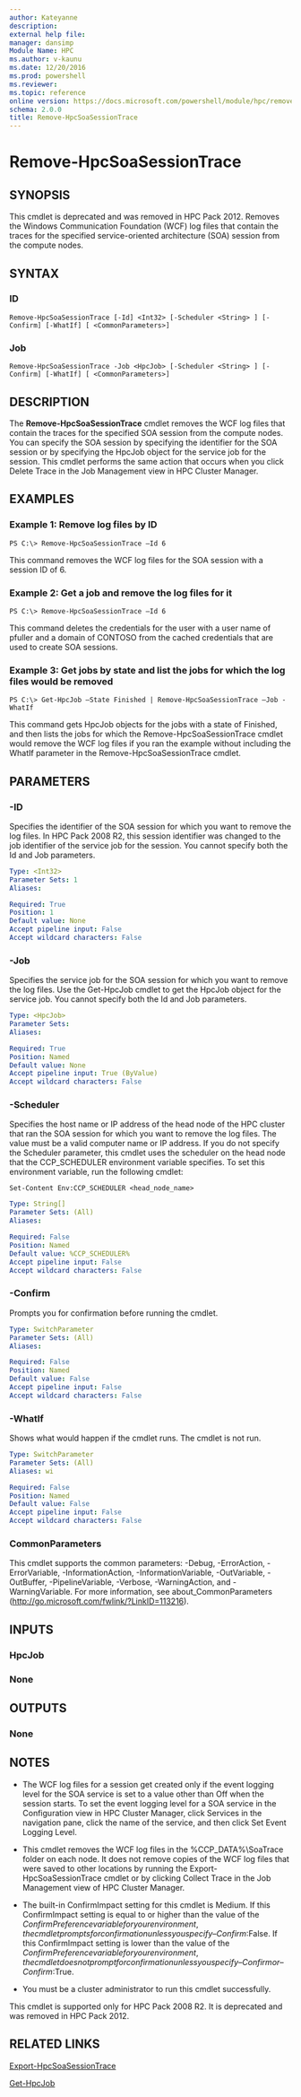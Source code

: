 ```yaml
---
author: Kateyanne
description: 
external help file: 
manager: dansimp
Module Name: HPC
ms.author: v-kaunu
ms.date: 12/20/2016
ms.prod: powershell
ms.reviewer: 
ms.topic: reference
online version: https://docs.microsoft.com/powershell/module/hpc/remove-hpcsoasessiontrace?view=windowsserver2012r2-ps&wt.mc_id=ps-gethelp
schema: 2.0.0
title: Remove-HpcSoaSessionTrace
---
```


# Remove-HpcSoaSessionTrace

## SYNOPSIS
This cmdlet is deprecated and was removed in HPC Pack 2012. Removes the Windows Communication Foundation (WCF) log files that contain the traces for the specified service-oriented architecture (SOA) session from the compute nodes.

## SYNTAX

### ID
```
Remove-HpcSoaSessionTrace [-Id] <Int32> [-Scheduler <String> ] [-Confirm] [-WhatIf] [ <CommonParameters>]
```

### Job
```
Remove-HpcSoaSessionTrace -Job <HpcJob> [-Scheduler <String> ] [-Confirm] [-WhatIf] [ <CommonParameters>]
```

## DESCRIPTION
The **Remove-HpcSoaSessionTrace** cmdlet removes the WCF log files that contain the traces for the specified SOA session from the compute nodes. You can specify the SOA session by specifying the identifier for the SOA session or by specifying the HpcJob object for the service job for the session. This cmdlet performs the same action that occurs when you click Delete Trace in the Job Management view in HPC Cluster Manager.

## EXAMPLES

### Example 1: Remove log files by ID
```
PS C:\> Remove-HpcSoaSessionTrace –Id 6
```
This command removes the WCF log files for the SOA session with a session ID of 6.

### Example 2: Get a job and remove the log files for it

```
PS C:\> Remove-HpcSoaSessionTrace –Id 6
```

This command deletes the credentials for the user with a user name of pfuller and a domain of CONTOSO from the cached credentials that are used to create SOA sessions.

### Example 3: Get jobs by state and list the jobs for which the log files would be removed

```
PS C:\> Get-HpcJob –State Finished | Remove-HpcSoaSessionTrace –Job -WhatIf
```
This command gets HpcJob objects for the jobs with a state of Finished, and then lists the jobs for which the Remove-HpcSoaSessionTrace cmdlet would remove the WCF log files if you ran the example without including the WhatIf parameter in the Remove-HpcSoaSessionTrace cmdlet.

## PARAMETERS

### -ID
Specifies the identifier of the SOA session for which you want to remove the log files. In HPC Pack 2008 R2, this session identifier was changed to the job identifier of the service job for the session. You cannot specify both the Id and Job parameters.

```yaml
Type: <Int32>
Parameter Sets: 1
Aliases:

Required: True
Position: 1
Default value: None
Accept pipeline input: False
Accept wildcard characters: False
```

### -Job
Specifies the service job for the SOA session for which you want to remove the log files. Use the Get-HpcJob cmdlet to get the HpcJob object for the service job. You cannot specify both the Id and Job parameters.

```yaml
Type: <HpcJob>
Parameter Sets:
Aliases:

Required: True
Position: Named
Default value: None
Accept pipeline input: True (ByValue)
Accept wildcard characters: False
```

### -Scheduler
Specifies the host name or IP address of the head node of the HPC cluster that ran the SOA session for which you want to remove the log files. The value must be a valid computer name or IP address. If you do not specify the Scheduler parameter, this cmdlet uses the scheduler on the head node that the CCP_SCHEDULER environment variable specifies. To set this environment variable, run the following cmdlet:

`Set-Content Env:CCP_SCHEDULER <head_node_name>`

```yaml
Type: String[]
Parameter Sets: (All)
Aliases:

Required: False
Position: Named
Default value: %CCP_SCHEDULER%
Accept pipeline input: False
Accept wildcard characters: False
```

### -Confirm
Prompts you for confirmation before running the cmdlet.

```yaml
Type: SwitchParameter
Parameter Sets: (All)
Aliases:

Required: False
Position: Named
Default value: False
Accept pipeline input: False
Accept wildcard characters: False
```

### -WhatIf
Shows what would happen if the cmdlet runs. The cmdlet is not run.

```yaml
Type: SwitchParameter
Parameter Sets: (All)
Aliases: wi

Required: False
Position: Named
Default value: False
Accept pipeline input: False
Accept wildcard characters: False
```

### CommonParameters
This cmdlet supports the common parameters: -Debug, -ErrorAction, -ErrorVariable, -InformationAction, -InformationVariable, -OutVariable, -OutBuffer, -PipelineVariable, -Verbose, -WarningAction, and -WarningVariable. For more information, see about_CommonParameters (http://go.microsoft.com/fwlink/?LinkID=113216).

## INPUTS

### HpcJob

### None

## OUTPUTS

### None

## NOTES
* The WCF log files for a session get created only if the event logging level for the SOA service is set to a value other than Off when the session starts. To set the event logging level for a SOA service in the Configuration view in HPC Cluster Manager, click Services in the navigation pane, click the name of the service, and then click Set Event Logging Level.

* This cmdlet removes the WCF log files in the %CCP_DATA%\SoaTrace folder on each node. It does not remove copies of the WCF log files that were saved to other locations by running the Export-HpcSoaSessionTrace cmdlet or by clicking Collect Trace in the Job Management view of HPC Cluster Manager.

* The built-in ConfirmImpact setting for this cmdlet is Medium. If this ConfirmImpact setting is equal to or higher than the value of the $ConfirmPreference variable for your environment, the cmdlet prompts for confirmation unless you specify –Confirm:$False. If this ConfirmImpact setting is lower than the value of the $ConfirmPreference variable for your environment, the cmdlet does not prompt for confirmation unless you specify –Confirm or –Confirm:$True.
* You must be a cluster administrator to run this cmdlet successfully.

This cmdlet is supported only for HPC Pack 2008 R2. It is deprecated and was removed in HPC Pack 2012.

## RELATED LINKS

[Export-HpcSoaSessionTrace](./Export-HpcSoaSessionTrace.md)

[Get-HpcJob](./Get-HpcJob.md)
